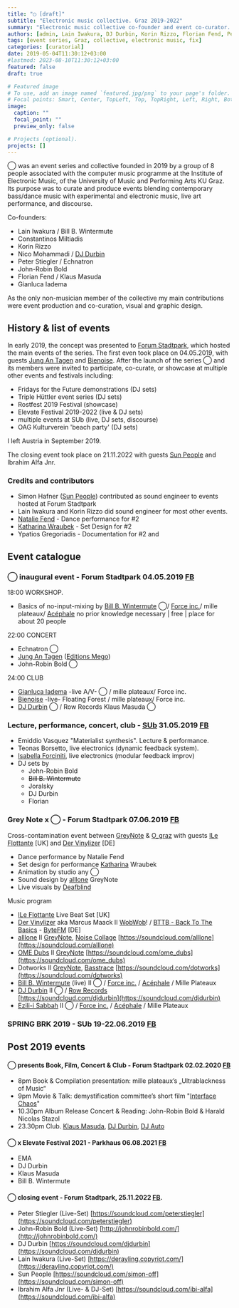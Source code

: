 ```yaml
---
title: "◯ [draft]"
subtitle: "Electronic music collective. Graz 2019-2022"
summary: "Electronic music collective co-founder and event co-curator. Graz 2019"
authors: [admin, Lain Iwakura, DJ Durbin, Korin Rizzo, Florian Fend, Peter Stiegler, John-Robin Bold, Gianluca Iadema]
tags: [event series, Graz, collective, electronic music, fix]
categories: [curatorial]
date: 2019-05-04T11:30:12+03:00
#lastmod: 2023-08-10T11:30:12+03:00
featured: false
draft: true

# Featured image
# To use, add an image named `featured.jpg/png` to your page's folder.
# Focal points: Smart, Center, TopLeft, Top, TopRight, Left, Right, BottomLeft, Bottom, BottomRight.
image:
  caption: ""
  focal_point: ""
  preview_only: false

# Projects (optional).
projects: []
---
```


◯ was an event series and collective founded in 2019 by a group of 8 people associated with the computer music programme at the Institute of Electronic Music, of the University of Music and Performing Arts KU Graz. Its purpose was to curate and produce events blending contemporary bass/dance music with experimental and electronic music, live art performance, and discourse. 

Co-founders: 
- Lain Iwakura / Bill B. Wintermute
- Constantinos Miltiadis 
- Korin Rizzo 
- Nico Mohammadi / [DJ Durbin](https://www.instagram.com/dj_durbin/)
- Peter Stiegler / Echnatron 
- John-Robin Bold
- Florian Fend / Klaus Masuda 
- Gianluca Iadema

As the only non-musician member of the collective my main contributions were event production and co-curation, visual and graphic design.  

## History & list of events 

In early 2019, the concept was presented to [Forum Stadtpark](https://forumstadtpark.at/en), which hosted the main events of the series. The first even took place on 04.05.2019, with guests [Jung An Tagen](https://jungantagen.xyz/) and  [Bienoise](www.bienoise.com). 
After the launch of the series  ◯ and its members were invited to participate, co-curate, or showcase at multiple other events and festivals including:  
- Fridays for the Future demonstrations (DJ sets) <!--(Lain Iwakura; DJ Durbin)-->
- Triple Hüttler event series (DJ sets)
- Rostfest 2019 Festival (showcase)<!--(Lain Iwakura; DJ Durbin; Klaus Masuda)-->
- Elevate Festival 2019-2022 (live & DJ sets)
- multiple events at SUb (live, DJ sets, discourse)
- OAG Kulturverein 'beach party' (DJ sets)

I left Austria in September 2019. 

The closing event took place on 21.11.2022 with guests [Sun People](https://campsite.bio/sunpeople) and Ibrahim Alfa Jnr. 

### Credits and contributors
- Simon Hafner ([Sun People](https://ra.co/dj/sunpeople)) contributed as sound engineer to events hosted at Forum Stadtpark 
- Lain Iwakura and Korin Rizzo did sound engineer for most other events. 
- [Natalie Fend](https://nataliefend.com/) - Dance performance for \#2
- [Katharina Wraubek](https://www.katharinawraubek.com/about/) - Set Design for \#2
- Ypatios Gregoriadis - Documentation for \#2 and 

## Event catalogue  

### ◯ inaugural event - Forum Stadtpark 04.05.2019 [FB](https://www.facebook.com/events/278099826240252/)

18:00 WORKSHOP. 
- Basics of no-input-mixing by [Bill B. Wintermute](https://www.facebook.com/wntrmt?__cft__[0]=AZWh0qrC4hZd0tckUYwE709dUuSb9EMZmczCf06_2gS9QWfK0OyfIgs-PzDex-2CFsLkjfug7MnPGb1kK8UF0HYo4l2vFxjlT_HzzY-2E4qGnLhl_5pyzaebdONkACdpqNc&__tn__=q) ◯/ [Force inc.](https://www.facebook.com/forceincmusicworks?__cft__[0]=AZWh0qrC4hZd0tckUYwE709dUuSb9EMZmczCf06_2gS9QWfK0OyfIgs-PzDex-2CFsLkjfug7MnPGb1kK8UF0HYo4l2vFxjlT_HzzY-2E4qGnLhl_5pyzaebdONkACdpqNc&__tn__=q)/ mille plateaux/ [Acéphale](https://www.facebook.com/SacredConspiracy?__cft__[0]=AZWh0qrC4hZd0tckUYwE709dUuSb9EMZmczCf06_2gS9QWfK0OyfIgs-PzDex-2CFsLkjfug7MnPGb1kK8UF0HYo4l2vFxjlT_HzzY-2E4qGnLhl_5pyzaebdONkACdpqNc&__tn__=q)
  no prior knowledge necessary | free | place for about 20 people  
  
22:00 CONCERT  
-  Echnatron ◯  
 -  [Jung An Tagen](https://www.facebook.com/jungantagen?__cft__[0]=AZWh0qrC4hZd0tckUYwE709dUuSb9EMZmczCf06_2gS9QWfK0OyfIgs-PzDex-2CFsLkjfug7MnPGb1kK8UF0HYo4l2vFxjlT_HzzY-2E4qGnLhl_5pyzaebdONkACdpqNc&__tn__=q) ([Editions Mego](https://www.facebook.com/editionsmego?__cft__[0]=AZWh0qrC4hZd0tckUYwE709dUuSb9EMZmczCf06_2gS9QWfK0OyfIgs-PzDex-2CFsLkjfug7MnPGb1kK8UF0HYo4l2vFxjlT_HzzY-2E4qGnLhl_5pyzaebdONkACdpqNc&__tn__=q))  
  - John-Robin Bold ◯

24:00 CLUB    
-  [Gianluca Iadema](https://www.facebook.com/iademamusic?__cft__[0]=AZWh0qrC4hZd0tckUYwE709dUuSb9EMZmczCf06_2gS9QWfK0OyfIgs-PzDex-2CFsLkjfug7MnPGb1kK8UF0HYo4l2vFxjlT_HzzY-2E4qGnLhl_5pyzaebdONkACdpqNc&__tn__=q) -live A/V- ◯ / mille plateaux/ Force inc.
-  [Bienoise](https://www.bienoise.com) -live- Floating Forest / mille plateaux/ Force inc.
- [DJ Durbin](https://www.facebook.com/durbindj?__cft__[0]=AZWh0qrC4hZd0tckUYwE709dUuSb9EMZmczCf06_2gS9QWfK0OyfIgs-PzDex-2CFsLkjfug7MnPGb1kK8UF0HYo4l2vFxjlT_HzzY-2E4qGnLhl_5pyzaebdONkACdpqNc&__tn__=q) ◯ / Row Records
  Klaus Masuda ◯

### Lecture, performance, concert, club - [SUb](https://subsubsub.at/) 31.05.2019 [FB](https://www.facebook.com/events/321481301875265/)
- Emiddio Vasquez "Materialist synthesis". Lecture & performance.
- Teonas Borsetto, live electronics (dynamic feedback system).
- [Isabella Forciniti](https://isabella.klingt.org/), live electronics (modular feedback improv)
- DJ sets by 
	- John-Robin Bold
	- ~~Bill B. Wintermute~~ 
	- Joralsky 
	- DJ Durbin
	- Florian

### Grey Note x ◯ - Forum Stadtpark 07.06.2019 [FB](https://www.facebook.com/events/906533703010884/)

Cross-contamination event between [GreyNote](https://www.facebook.com/GreyNote?__cft__[0]=AZWvEmCYCy1Q4JhllbkJhgz6xsJFsX30V6lx-MJFQDPVgSkzs4HRWalkb2n8-OlG5j_BUWOLYAU17PdQ8E9kNFGIk-76-tkDYuyzjvoiJpEbbSrX-L7U-3ov5bYrQ-oA6I4&__tn__=q) & [O_graz](https://www.facebook.com/thisisograz?__cft__[0]=AZWvEmCYCy1Q4JhllbkJhgz6xsJFsX30V6lx-MJFQDPVgSkzs4HRWalkb2n8-OlG5j_BUWOLYAU17PdQ8E9kNFGIk-76-tkDYuyzjvoiJpEbbSrX-L7U-3ov5bYrQ-oA6I4&__tn__=q) with guests [ILe Flottante](https://www.facebook.com/ileflottantebeats?__cft__[0]=AZWvEmCYCy1Q4JhllbkJhgz6xsJFsX30V6lx-MJFQDPVgSkzs4HRWalkb2n8-OlG5j_BUWOLYAU17PdQ8E9kNFGIk-76-tkDYuyzjvoiJpEbbSrX-L7U-3ov5bYrQ-oA6I4&__tn__=q) [UK] and [Der Vinylizer](https://www.facebook.com/dervinylizer?__cft__[0]=AZWvEmCYCy1Q4JhllbkJhgz6xsJFsX30V6lx-MJFQDPVgSkzs4HRWalkb2n8-OlG5j_BUWOLYAU17PdQ8E9kNFGIk-76-tkDYuyzjvoiJpEbbSrX-L7U-3ov5bYrQ-oA6I4&__tn__=q) [DE]
- Dance performance by Natalie Fend  
- Set design for performance [Katharina](https://www.facebook.com/kathi.wr.7?__cft__[0]=AZWvEmCYCy1Q4JhllbkJhgz6xsJFsX30V6lx-MJFQDPVgSkzs4HRWalkb2n8-OlG5j_BUWOLYAU17PdQ8E9kNFGIk-76-tkDYuyzjvoiJpEbbSrX-L7U-3ov5bYrQ-oA6I4&__tn__=q) Wraubek
- Animation by studio any ◯ 
- Sound design by [alllone](https://www.facebook.com/allloneofficial?__cft__[0]=AZWvEmCYCy1Q4JhllbkJhgz6xsJFsX30V6lx-MJFQDPVgSkzs4HRWalkb2n8-OlG5j_BUWOLYAU17PdQ8E9kNFGIk-76-tkDYuyzjvoiJpEbbSrX-L7U-3ov5bYrQ-oA6I4&__tn__=q) GreyNote
- Live visuals by [Deafblind](http://deafblindmedia.com/)  

Music program
- [ILe Flottante](https://www.facebook.com/ileflottantebeats?__cft__[0]=AZWvEmCYCy1Q4JhllbkJhgz6xsJFsX30V6lx-MJFQDPVgSkzs4HRWalkb2n8-OlG5j_BUWOLYAU17PdQ8E9kNFGIk-76-tkDYuyzjvoiJpEbbSrX-L7U-3ov5bYrQ-oA6I4&__tn__=q) Live Beat Set [UK]
- [Der Vinylizer](https://www.facebook.com/dervinylizer?__cft__[0]=AZWvEmCYCy1Q4JhllbkJhgz6xsJFsX30V6lx-MJFQDPVgSkzs4HRWalkb2n8-OlG5j_BUWOLYAU17PdQ8E9kNFGIk-76-tkDYuyzjvoiJpEbbSrX-L7U-3ov5bYrQ-oA6I4&__tn__=q) aka Marcus Maack II [WobWob](https://www.facebook.com/wobwobdubstep?__cft__[0]=AZWvEmCYCy1Q4JhllbkJhgz6xsJFsX30V6lx-MJFQDPVgSkzs4HRWalkb2n8-OlG5j_BUWOLYAU17PdQ8E9kNFGIk-76-tkDYuyzjvoiJpEbbSrX-L7U-3ov5bYrQ-oA6I4&__tn__=q)! / [BTTB - Back To The Basics](https://www.facebook.com/bttbradio?__cft__[0]=AZWvEmCYCy1Q4JhllbkJhgz6xsJFsX30V6lx-MJFQDPVgSkzs4HRWalkb2n8-OlG5j_BUWOLYAU17PdQ8E9kNFGIk-76-tkDYuyzjvoiJpEbbSrX-L7U-3ov5bYrQ-oA6I4&__tn__=q) - [ByteFM](https://www.facebook.com/bytefm?__cft__[0]=AZWvEmCYCy1Q4JhllbkJhgz6xsJFsX30V6lx-MJFQDPVgSkzs4HRWalkb2n8-OlG5j_BUWOLYAU17PdQ8E9kNFGIk-76-tkDYuyzjvoiJpEbbSrX-L7U-3ov5bYrQ-oA6I4&__tn__=q) [DE]
- [alllone](https://www.facebook.com/allloneofficial?__cft__[0]=AZWvEmCYCy1Q4JhllbkJhgz6xsJFsX30V6lx-MJFQDPVgSkzs4HRWalkb2n8-OlG5j_BUWOLYAU17PdQ8E9kNFGIk-76-tkDYuyzjvoiJpEbbSrX-L7U-3ov5bYrQ-oA6I4&__tn__=q) II [GreyNote](https://www.facebook.com/GreyNote?__cft__[0]=AZWvEmCYCy1Q4JhllbkJhgz6xsJFsX30V6lx-MJFQDPVgSkzs4HRWalkb2n8-OlG5j_BUWOLYAU17PdQ8E9kNFGIk-76-tkDYuyzjvoiJpEbbSrX-L7U-3ov5bYrQ-oA6I4&__tn__=q), [Noise Collage](https://www.facebook.com/noisecollage?__cft__[0]=AZWvEmCYCy1Q4JhllbkJhgz6xsJFsX30V6lx-MJFQDPVgSkzs4HRWalkb2n8-OlG5j_BUWOLYAU17PdQ8E9kNFGIk-76-tkDYuyzjvoiJpEbbSrX-L7U-3ov5bYrQ-oA6I4&__tn__=q) [https://soundcloud.com/alllone](https://soundcloud.com/alllone)
- [OME Dubs](https://www.facebook.com/OmeBeats?__cft__[0]=AZWvEmCYCy1Q4JhllbkJhgz6xsJFsX30V6lx-MJFQDPVgSkzs4HRWalkb2n8-OlG5j_BUWOLYAU17PdQ8E9kNFGIk-76-tkDYuyzjvoiJpEbbSrX-L7U-3ov5bYrQ-oA6I4&__tn__=q) II [GreyNote](https://www.facebook.com/GreyNote?__cft__[0]=AZWvEmCYCy1Q4JhllbkJhgz6xsJFsX30V6lx-MJFQDPVgSkzs4HRWalkb2n8-OlG5j_BUWOLYAU17PdQ8E9kNFGIk-76-tkDYuyzjvoiJpEbbSrX-L7U-3ov5bYrQ-oA6I4&__tn__=q)  [https://soundcloud.com/ome_dubs](https://soundcloud.com/ome_dubs)
- Dotworks II [GreyNote](https://www.facebook.com/GreyNote?__cft__[0]=AZWvEmCYCy1Q4JhllbkJhgz6xsJFsX30V6lx-MJFQDPVgSkzs4HRWalkb2n8-OlG5j_BUWOLYAU17PdQ8E9kNFGIk-76-tkDYuyzjvoiJpEbbSrX-L7U-3ov5bYrQ-oA6I4&__tn__=q), [Basstrace](https://www.facebook.com/basstrace?__cft__[0]=AZWvEmCYCy1Q4JhllbkJhgz6xsJFsX30V6lx-MJFQDPVgSkzs4HRWalkb2n8-OlG5j_BUWOLYAU17PdQ8E9kNFGIk-76-tkDYuyzjvoiJpEbbSrX-L7U-3ov5bYrQ-oA6I4&__tn__=q)  [https://soundcloud.com/dotworks](https://soundcloud.com/dotworks)
- [Bill B. Wintermute](https://www.facebook.com/wntrmt?__cft__[0]=AZWvEmCYCy1Q4JhllbkJhgz6xsJFsX30V6lx-MJFQDPVgSkzs4HRWalkb2n8-OlG5j_BUWOLYAU17PdQ8E9kNFGIk-76-tkDYuyzjvoiJpEbbSrX-L7U-3ov5bYrQ-oA6I4&__tn__=q) (live) II ◯ / [Force inc.](https://www.facebook.com/forceincmusicworks?__cft__[0]=AZWvEmCYCy1Q4JhllbkJhgz6xsJFsX30V6lx-MJFQDPVgSkzs4HRWalkb2n8-OlG5j_BUWOLYAU17PdQ8E9kNFGIk-76-tkDYuyzjvoiJpEbbSrX-L7U-3ov5bYrQ-oA6I4&__tn__=q) / [Acéphale](https://www.facebook.com/SacredConspiracy?__cft__[0]=AZWvEmCYCy1Q4JhllbkJhgz6xsJFsX30V6lx-MJFQDPVgSkzs4HRWalkb2n8-OlG5j_BUWOLYAU17PdQ8E9kNFGIk-76-tkDYuyzjvoiJpEbbSrX-L7U-3ov5bYrQ-oA6I4&__tn__=q) / Mille Plateaux
- [DJ Durbin](https://www.facebook.com/durbindj?__cft__[0]=AZWvEmCYCy1Q4JhllbkJhgz6xsJFsX30V6lx-MJFQDPVgSkzs4HRWalkb2n8-OlG5j_BUWOLYAU17PdQ8E9kNFGIk-76-tkDYuyzjvoiJpEbbSrX-L7U-3ov5bYrQ-oA6I4&__tn__=q) II ◯ / [Row Records](https://www.facebook.com/rowrec?__cft__[0]=AZWvEmCYCy1Q4JhllbkJhgz6xsJFsX30V6lx-MJFQDPVgSkzs4HRWalkb2n8-OlG5j_BUWOLYAU17PdQ8E9kNFGIk-76-tkDYuyzjvoiJpEbbSrX-L7U-3ov5bYrQ-oA6I4&__tn__=q)  
[https://soundcloud.com/djdurbin](https://soundcloud.com/djdurbin)
- [Ezili-i Sabbah](https://www.facebook.com/EziliiSabbah?__cft__[0]=AZWvEmCYCy1Q4JhllbkJhgz6xsJFsX30V6lx-MJFQDPVgSkzs4HRWalkb2n8-OlG5j_BUWOLYAU17PdQ8E9kNFGIk-76-tkDYuyzjvoiJpEbbSrX-L7U-3ov5bYrQ-oA6I4&__tn__=q) II ◯ / [Force inc.](https://www.facebook.com/forceincmusicworks?__cft__[0]=AZWvEmCYCy1Q4JhllbkJhgz6xsJFsX30V6lx-MJFQDPVgSkzs4HRWalkb2n8-OlG5j_BUWOLYAU17PdQ8E9kNFGIk-76-tkDYuyzjvoiJpEbbSrX-L7U-3ov5bYrQ-oA6I4&__tn__=q) / [Acéphale](https://www.facebook.com/SacredConspiracy?__cft__[0]=AZWvEmCYCy1Q4JhllbkJhgz6xsJFsX30V6lx-MJFQDPVgSkzs4HRWalkb2n8-OlG5j_BUWOLYAU17PdQ8E9kNFGIk-76-tkDYuyzjvoiJpEbbSrX-L7U-3ov5bYrQ-oA6I4&__tn__=q) / Mille Plateaux


### SPRING BRK 2019 - SUb 19-22.06.2019 [FB](https://www.facebook.com/events/367747014091879/)

## Post 2019 events 

#### ◯ presents Book, Film, Concert & Club - Forum Stadtpark 02.02.2020 [FB](https://www.facebook.com/events/453329305336465/?ref=newsfeed)
- 8pm Book & Compilation presentation: mille plateaux’s „Ultrablackness of Music“  
- 9pm Movie & Talk: demystification committee’s short film "[Interface Chaos](https://interfacechaos.com/)"  
- 10.30pm Album Release Concert & Reading: John-Robin Bold & Harald Nicolas Stazol  
- 23.30pm Club. [Klaus Masuda](https://soundcloud.com/klausmasuda), [DJ Durbin](https://soundcloud.com/djdurbin), [DJ Auto](https://soundcloud.com/aseulenspiegel)


#### ◯  x Elevate Festival 2021 - Parkhaus 06.08.2021 [FB](https://www.facebook.com/events/615706472734537/)
- EMA  
- DJ Durbin  
- Klaus Masuda  
- Bill B. Wintermute

#### ◯ closing event - Forum Stadtpark, 25.11.2022 [FB](https://www.facebook.com/events/847371356306348/).  
- Peter Stiegler (Live-Set)  [https://soundcloud.com/peterstiegler](https://soundcloud.com/peterstiegler)
- John-Robin Bold (Live-Set) [http://johnrobinbold.com/](http://johnrobinbold.com/)
- DJ Durbin  [https://soundcloud.com/djdurbin](https://soundcloud.com/djdurbin)
- Lain Iwakura (Live-Set) [https://derayling.copyriot.com/](https://derayling.copyriot.com/)
- Sun People [https://soundcloud.com/simon-off](https://soundcloud.com/simon-off)
- Ibrahim Alfa Jnr (Live- & DJ-Set) [https://soundcloud.com/ibi-alfa](https://soundcloud.com/ibi-alfa)